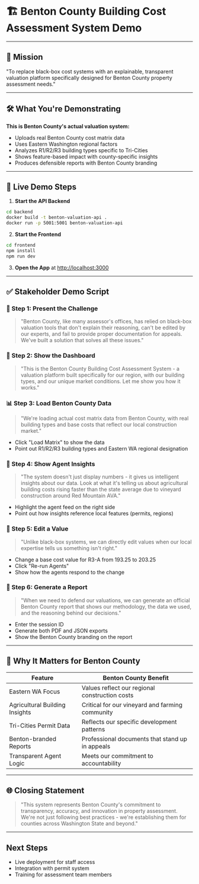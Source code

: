# 🏗️ Benton County Building Cost Assessment System Demo

---

## 🎯 Mission
"To replace black-box cost systems with an explainable, transparent valuation platform specifically designed for Benton County property assessment needs."

---

## 🛠️ What You're Demonstrating

**This is Benton County's actual valuation system:**
- Uploads real Benton County cost matrix data
- Uses Eastern Washington regional factors
- Analyzes R1/R2/R3 building types specific to Tri-Cities
- Shows feature-based impact with county-specific insights
- Produces defensible reports with Benton County branding

---

## 🧪 Live Demo Steps

1. **Start the API Backend**
```bash
cd backend
docker build -t benton-valuation-api .
docker run -p 5001:5001 benton-valuation-api
```

2. **Start the Frontend**
```bash
cd frontend
npm install
npm run dev
```

3. **Open the App** at [http://localhost:3000](http://localhost:3000)

---

## ✅ Stakeholder Demo Script

### 🧩 Step 1: Present the Challenge
> "Benton County, like many assessor's offices, has relied on black-box valuation tools that don't explain their reasoning, can't be edited by our experts, and fail to provide proper documentation for appeals. We've built a solution that solves all these issues."

### 🧩 Step 2: Show the Dashboard
> "This is the Benton County Building Cost Assessment System - a valuation platform built specifically for our region, with our building types, and our unique market conditions. Let me show you how it works."

### 📊 Step 3: Load Benton County Data
> "We're loading actual cost matrix data from Benton County, with real building types and base costs that reflect our local construction market."
- Click "Load Matrix" to show the data
- Point out R1/R2/R3 building types and Eastern WA regional designation

### 🧠 Step 4: Show Agent Insights
> "The system doesn't just display numbers - it gives us intelligent insights about our data. Look at what it's telling us about agricultural building costs rising faster than the state average due to vineyard construction around Red Mountain AVA."
- Highlight the agent feed on the right side
- Point out how insights reference local features (permits, regions)

### 📝 Step 5: Edit a Value
> "Unlike black-box systems, we can directly edit values when our local expertise tells us something isn't right."
- Change a base cost value for R3-A from 193.25 to 203.25
- Click "Re-run Agents"
- Show how the agents respond to the change

### 📄 Step 6: Generate a Report
> "When we need to defend our valuations, we can generate an official Benton County report that shows our methodology, the data we used, and the reasoning behind our decisions."
- Enter the session ID
- Generate both PDF and JSON exports
- Show the Benton County branding on the report

---

## 🧠 Why It Matters for Benton County

| Feature | Benton County Benefit |
|--------|----------------|
| Eastern WA Focus | Values reflect our regional construction costs |
| Agricultural Building Insights | Critical for our vineyard and farming community |
| Tri-Cities Permit Data | Reflects our specific development patterns |
| Benton-branded Reports | Professional documents that stand up in appeals |
| Transparent Agent Logic | Meets our commitment to accountability |

---

## 🌐 Closing Statement

> "This system represents Benton County's commitment to transparency, accuracy, and innovation in property assessment. We're not just following best practices - we're establishing them for counties across Washington State and beyond."

---

## Next Steps

- Live deployment for staff access
- Integration with permit system
- Training for assessment team members
